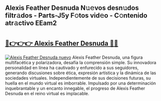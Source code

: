 ## Alexis Feather Desnuda N𝚞𝚎vos desn𝚞dos filtr𝚊dos - Parts-J5y F𝚘tos vid𝚎o - C𝚘ntenido atr𝚊ctivo EEam2

# <h2><a href="http://mb6m6mz.tromn.icu/?c=Alexis+Feather+Desnuda">🔗👉👉👉 Alexis Feather Desnuda 🔗🔗</a></h2>

[![Alexis Feather Desnuda nuevo](https://i.imgur.com/pEAQMta.gif)](http://mb6m6mz.tromn.icu/?c=Alexis+Feather+Desnuda)
Alexis Feather Desnuda, una figura multifacética y polarizadora, desafía la comprensión simple. Su innovadora personalidad en línea ha cautivado y enfurecido a sus seguidores, generando discusiones sobre ética, expresión artística y la dinámica de las sociedades virtuales. Independientemente de sus decisiones futuras, su huella en el mundo virtual es imborrable. Impulsado por una determinación inquebrantable y un encanto innegable, el progreso de Alexis Feather Desnuda en el reino virtual es implacable.

